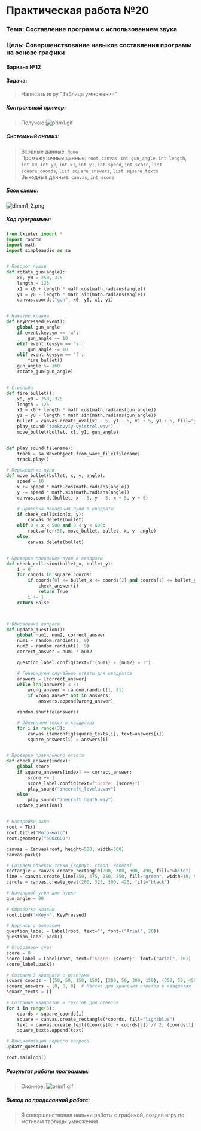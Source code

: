 # Практическая работа №20 #
### Тема: Составление программ с использованием звука ###
### Цель: Совершенствование навыков составления программ на основе графики ###
#### Вариант №12 ####
#### Задача: ####

> Написать игру "Таблица умножения"
##### Контрольный пример: #####

>Получаю:![prim1.gif](prim1.gif)



##### Системный анализ: #####

>Входные данные: `None`  
>Промежуточные данные: `root`, `canvas`, `int gun_angle`, `int length`, `int x0`, `int y0`, `int x1`, `int y1`, `int speed`, `int score`, `list square_coords`, `list square_answers`, `list square_texts`    
>Выходные данные: `canvas`, `int score`    


##### Блок схема: #####
![dimm1_2.png](dimm1_2.png)


##### Код программы: #####

```python
from tkinter import *
import random
import math
import simpleaudio as sa


# Поворот пушки
def rotate_gun(angle):
    x0, y0 = 250, 375
    length = 125
    x1 = x0 + length * math.cos(math.radians(angle))
    y1 = y0 - length * math.sin(math.radians(angle))
    canvas.coords("gun", x0, y0, x1, y1)


# Нажатие клавиш
def KeyPressed(event):
    global gun_angle
    if event.keysym == 'w':
        gun_angle += 10
    elif event.keysym == 's':
        gun_angle -= 10
    elif event.keysym == 'f':
        fire_bullet()
    gun_angle %= 360
    rotate_gun(gun_angle)


# Стрельба
def fire_bullet():
    x0, y0 = 250, 375
    length = 125
    x1 = x0 + length * math.cos(math.radians(gun_angle))
    y1 = y0 - length * math.sin(math.radians(gun_angle))
    bullet = canvas.create_oval(x1 - 5, y1 - 5, x1 + 5, y1 + 5, fill="yellow", tags="bullet")
    play_sound("tankovyiy-vyistrel.wav")
    move_bullet(bullet, x1, y1, gun_angle)


def play_sound(filename):
    track = sa.WaveObject.from_wave_file(filename)
    track.play()

# Перемещение пули
def move_bullet(bullet, x, y, angle):
    speed = 10
    x += speed * math.cos(math.radians(angle))
    y -= speed * math.sin(math.radians(angle))
    canvas.coords(bullet, x - 5, y - 5, x + 5, y + 5)

    # Проверка попадания пули в квадраты
    if check_collision(x, y):
        canvas.delete(bullet)
    elif 0 < x < 500 and 0 < y < 600:
        root.after(50, move_bullet, bullet, x, y, angle)
    else:
        canvas.delete(bullet)


# Проверка попадания пули в квадраты
def check_collision(bullet_x, bullet_y):
    i = 0
    for coords in square_coords:
        if coords[0] <= bullet_x <= coords[2] and coords[1] <= bullet_y <= coords[3]:
            check_answer(i)
            return True
        i += 1
    return False



# Обновление вопроса
def update_question():
    global num1, num2, correct_answer
    num1 = random.randint(1, 9)
    num2 = random.randint(1, 9)
    correct_answer = num1 * num2

    question_label.config(text=f"{num1} x {num2} = ?")

    # Генерируем случайные ответы для квадратов
    answers = [correct_answer]
    while len(answers) < 3:
        wrong_answer = random.randint(1, 81)
        if wrong_answer not in answers:
            answers.append(wrong_answer)

    random.shuffle(answers)

    # Обновляем текст в квадратах
    for i in range(3):
        canvas.itemconfig(square_texts[i], text=answers[i])
        square_answers[i] = answers[i]


# Проверка правильного ответа
def check_answer(index):
    global score
    if square_answers[index] == correct_answer:
        score += 1
        score_label.config(text=f"Score: {score}")
        play_sound("inecraft_levelu.wav")
    else:
        play_sound("inecraft_death.wav")
    update_question()


# Настройки окна
root = Tk()
root.title("Мото-мото")
root.geometry("500x600")

canvas = Canvas(root, height=500, width=500)
canvas.pack()

# Создаем объекты танка (корпус, ствол, колеса)
rectangle = canvas.create_rectangle(200, 300, 300, 490, fill="white")
line = canvas.create_line(250, 375, 250, 250, fill="green", width=10, tags="gun")
circle = canvas.create_oval(200, 325, 300, 425, fill="black")

# Начальный угол для пушки
gun_angle = 90

# Обработка клавиш
root.bind('<Key>', KeyPressed)

# Надпись с вопросом
question_label = Label(root, text="", font=("Arial", 20))
question_label.pack()

# Отображаем счет
score = 0
score_label = Label(root, text=f"Score: {score}", font=("Arial", 16))
score_label.pack()

# Создаем 3 квадрата с ответами
square_coords = [(50, 50, 150, 150), (200, 50, 300, 150), (350, 50, 450, 150)]
square_answers = [0, 0, 0]  # Массив для хранения ответов в квадратах
square_texts = []

# Создание квадратов и текстов для ответов
for i in range(3):
    coords = square_coords[i]
    square = canvas.create_rectangle(*coords, fill="lightblue")
    text = canvas.create_text((coords[0] + coords[2]) // 2, (coords[1] + coords[3]) // 2, text="", font=("Arial", 16))
    square_texts.append(text)

# Инициализация первого вопроса
update_question()

root.mainloop()


```

##### Результат работы программы: #####
> Оконное:
![prim1.gif](prim1.gif)


##### Вывод по проделанной работе: #####
> Я совершенствовал навыки работы с графикой, создав игру по мотивам таблицы умножения